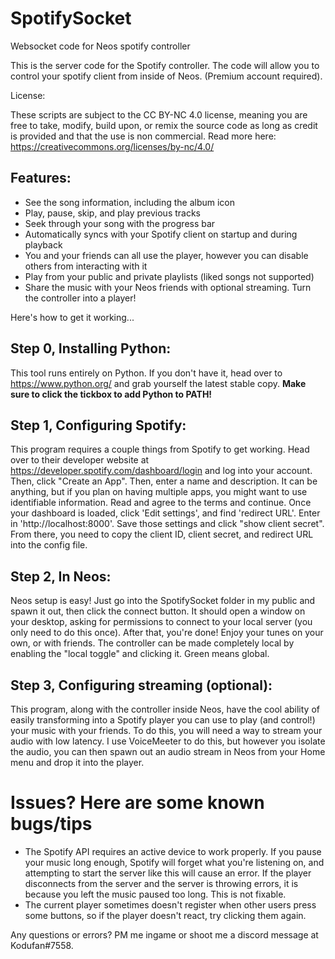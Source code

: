 # SpotifySocket
 Websocket code for Neos spotify controller

This is the server code for the Spotify controller. The code will allow you to control your spotify client from inside of Neos. (Premium account required).

License:

These scripts are subject to the CC BY-NC 4.0 license, meaning you are free to take, modify, build upon, or remix the source code as long as credit is provided and that the use is non commercial. Read more here: https://creativecommons.org/licenses/by-nc/4.0/

## Features:

- See the song information, including the album icon
- Play, pause, skip, and play previous tracks
- Seek through your song with the progress bar
- Automatically syncs with your Spotify client on startup and during playback
- You and your friends can all use the player, however you can disable others from interacting with it
- Play from your public and private playlists (liked songs not supported)
- Share the music with your Neos friends with optional streaming. Turn the controller into a player!

Here's how to get it working...

## Step 0, Installing Python:

This tool runs entirely on Python. If you don't have it, head over to https://www.python.org/ and grab yourself the latest stable copy. **Make sure to click the tickbox to add Python to PATH!**

## Step 1, Configuring Spotify:

This program requires a couple things from Spotify to get working. Head over to their developer website at https://developer.spotify.com/dashboard/login and log into your account. Then, click "Create an App". Then, enter a name and description. It can be anything, but if you plan on having multiple apps, you might want to use identifiable information. Read and agree to the terms and continue. Once your dashboard is loaded, click 'Edit settings', and find 'redirect URL'. Enter in 'http://localhost:8000'. Save those settings and click "show client secret". From there, you need to copy the client ID, client secret, and redirect URL into the config file.

## Step 2, In Neos:

Neos setup is easy! Just go into the SpotifySocket folder in my public and spawn it out, then click the connect button. It should open a window on your desktop, asking for permissions to connect to your local server (you only need to do this once). After that, you're done! Enjoy your tunes on your own, or with friends. The controller can be made completely local by enabling the "local toggle" and clicking it. Green means global. 

## Step 3, Configuring streaming (optional):

This program, along with the controller inside Neos, have the cool ability of easily transforming into a Spotify player you can use to play (and control!) your music with your friends. To do this, you will need a way to stream your audio with low latency. I use VoiceMeeter to do this, but however you isolate the audio, you can then spawn out an audio stream in Neos from your Home menu and drop it into the player.

# Issues? Here are some known bugs/tips

- The Spotify API requires an active device to work properly. If you pause your music long enough, Spotify will forget what you're listening on, and attempting to start the server like this will cause an error. If the player disconnects from the server and the server is throwing errors, it is because you left the music paused too long. This is not fixable. 
- The current player sometimes doesn't register when other users press some buttons, so if the player doesn't react, try clicking them again.

Any questions or errors? PM me ingame or shoot me a discord message at Kodufan#7558.
